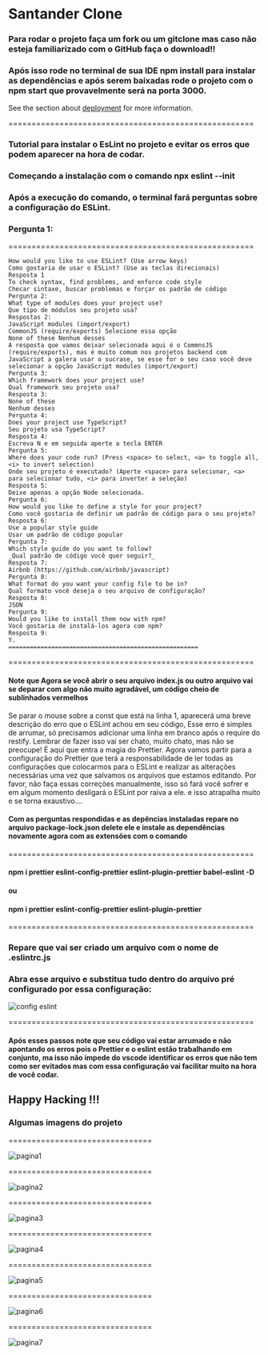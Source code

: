 # Santander Clone

### Para rodar o projeto faça um fork ou um gitclone mas caso não esteja familiarizado com o GitHub faça o download!!
### Após isso rode no terminal de sua IDE npm install para instalar as dependências e após serem baixadas rode o projeto com o npm start que provavelmente será na porta 3000.

See the section about [deployment](https://facebook.github.io/create-react-app/docs/deployment) for more information.

=====================================================
### Tutorial para instalar o EsLint no projeto e evitar os erros que podem aparecer na hora de codar.
### Começando a instalação com o comando npx eslint --init
### Após a execução do comando, o terminal fará perguntas sobre a configuração do ESLint.
### Pergunta 1:
=====================================================
```
How would you like to use ESLint? (Use arrow keys)
Como gostaria de usar o ESLint? (Use as teclas direcionais)
Resposta 1
To check syntax, find problems, and enforce code style
Checar sintaxe, buscar problemas e forçar os padrão de código
Pergunta 2:
What type of modules does your project use?
Que tipo de módulos seu projeto usa?
Respostas 2:
JavaScript modules (import/export)
CommonJS (require/exports) Selecione essa opção
None of these Nenhum desses
A resposta que vamos deixar selecionada aqui é o CommnsJS (require/exports), mas é muito comum nos projetos backend com JavaScript a galera usar o sucrase, se esse for o seu caso você deve selecionar a opção JavaScript modules (import/export)
Pergunta 3:
Which framework does your project use?
Qual framework seu projeto usa?
Resposta 3:
None of these
Nenhum desses
Pergunta 4:
Does your project use TypeScript?
Seu projeto usa TypeScript?
Resposta 4:
Escreva N e em seguida aperte a tecla ENTER
Pergunta 5:
Where does your code run? (Press <space> to select, <a> to toggle all, <i> to invert selection)
Onde seu projeto é executado? (Aperte <space> para selecionar, <a> para selecionar tudo, <i> para inverter a seleção)
Resposta 5:
Deixe apenas a opção Node selecionada.
Pergunta 6:
How would you like to define a style for your project?
Como você gostaria de definir um padrão de código para o seu projeto?
Resposta 6:
Use a popular style guide
Usar um padrão de código popular
Pergunta 7:
Which style guide do you want to follow?
_Qual padrão de código você quer seguir?_
Resposta 7:
Airbnb (https://github.com/airbnb/javascript)
Pergunta 8:
What format do you want your config file to be in?
Qual formato você deseja o seu arquivo de configuração?
Resposta 8:
JSON
Pergunta 9:
Would you like to install them now with npm?
Você gostaria de instalá-los agora com npm?
Resposta 9:
Y.
=====================================================
```
=====================================================
#### Note que Agora se você abrir o seu arquivo index.js ou outro arquivo vai se deparar com algo não muito agradável, um código cheio de sublinhados vermelhos
Se parar o mouse sobre a const que está na linha 1, aparecerá uma breve descrição do erro que o ESLint achou em seu código, Esse erro é simples de arrumar, só precisamos adicionar uma linha em branco após o require do restify. Lembrar de fazer isso vai ser chato, muito chato, mas não se preocupe! É aqui que entra a magia do Prettier. Agora vamos partir para a configuração do Prettier que terá a responsabilidade de ler todas as configurações que colocarmos para o ESLint e realizar as alterações necessárias uma vez que salvamos os arquivos que estamos editando. Por favor, não faça essas correções manualmente, isso só fará você sofrer e em algum momento desligará o ESLint por raiva a ele. e isso atrapalha muito e se torna exaustivo....

#### Com as perguntas respondidas e as depências instaladas repare no arquivo package-lock.json delete ele e instale as dependências novamente agora com as extensões com o comando

=====================================================

#### npm i prettier eslint-config-prettier eslint-plugin-prettier babel-eslint -D
#### ou
#### npm i prettier eslint-config-prettier eslint-plugin-prettier

=====================================================

### Repare que vai ser criado um arquivo com o nome de .eslintrc.js
### Abra esse arquivo e substitua tudo dentro do arquivo pré configurado por essa configuração:

![config eslint](https://user-images.githubusercontent.com/78483210/129104945-95082de3-5d46-45aa-92f9-db39cdb92460.png)

=====================================================

#### Após esses passos note que seu código vai estar arrumado e não apontando os erros pois o Prettier e o eslint estão trabalhando em conjunto, ma isso não impede do vscode identificar os erros que não tem como ser evitados mas com essa configuração vai facilitar muito na hora de você codar.
## Happy Hacking !!!

### Algumas imagens do projeto
===============================

![pagina1](https://user-images.githubusercontent.com/78483210/138951260-22f33228-1eb1-4088-94ae-7ede0301e35c.png)

===============================

![pagina2](https://user-images.githubusercontent.com/78483210/138951262-fa2e5a28-1da1-4424-8a78-9cbed5c60a92.png)

===============================

![pagina3](https://user-images.githubusercontent.com/78483210/138951265-5b044e0c-1340-4c56-a099-b21be829ae1a.png)

===============================

![pagina4](https://user-images.githubusercontent.com/78483210/138951269-ca622ce3-a829-443e-a6c5-0d6c3346957c.png)

===============================

![pagina5](https://user-images.githubusercontent.com/78483210/138951273-db1dd140-f810-4b9c-aeac-a7b15232dcb0.png)

===============================

![pagina6](https://user-images.githubusercontent.com/78483210/138951276-67516c73-8f6b-40f9-b212-28ae62da7261.png)

===============================

![pagina7](https://user-images.githubusercontent.com/78483210/138951281-e62c218d-762f-4e53-91bc-f9212840170e.png)



